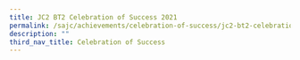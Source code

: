 ```yaml
---
title: JC2 BT2 Celebration of Success 2021
permalink: /sajc/achievements/celebration-of-success/jc2-bt2-celebration-of-success-2021/
description: ""
third_nav_title: Celebration of Success
---
```

